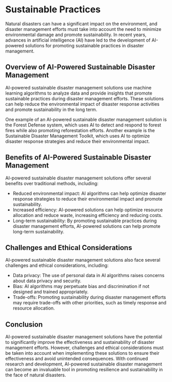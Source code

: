Sustainable Practices
=========================================================================

Natural disasters can have a significant impact on the environment, and disaster management efforts must take into account the need to minimize environmental damage and promote sustainability. In recent years, advances in artificial intelligence (AI) have led to the development of AI-powered solutions for promoting sustainable practices in disaster management.

Overview of AI-Powered Sustainable Disaster Management
------------------------------------------------------

AI-powered sustainable disaster management solutions use machine learning algorithms to analyze data and provide insights that promote sustainable practices during disaster management efforts. These solutions can help reduce the environmental impact of disaster response activities and promote sustainability in the long term.

One example of an AI-powered sustainable disaster management solution is the Forest Defense system, which uses AI to detect and respond to forest fires while also promoting reforestation efforts. Another example is the Sustainable Disaster Management Toolkit, which uses AI to optimize disaster response strategies and reduce their environmental impact.

Benefits of AI-Powered Sustainable Disaster Management
------------------------------------------------------

AI-powered sustainable disaster management solutions offer several benefits over traditional methods, including:

* Reduced environmental impact: AI algorithms can help optimize disaster response strategies to reduce their environmental impact and promote sustainability.
* Increased efficiency: AI-powered solutions can help optimize resource allocation and reduce waste, increasing efficiency and reducing costs.
* Long-term sustainability: By promoting sustainable practices during disaster management efforts, AI-powered solutions can help promote long-term sustainability.

Challenges and Ethical Considerations
-------------------------------------

AI-powered sustainable disaster management solutions also face several challenges and ethical considerations, including:

* Data privacy: The use of personal data in AI algorithms raises concerns about data privacy and security.
* Bias: AI algorithms may perpetuate bias and discrimination if not designed and trained appropriately.
* Trade-offs: Promoting sustainability during disaster management efforts may require trade-offs with other priorities, such as timely response and resource allocation.

Conclusion
----------

AI-powered sustainable disaster management solutions have the potential to significantly improve the effectiveness and sustainability of disaster management efforts. However, challenges and ethical considerations must be taken into account when implementing these solutions to ensure their effectiveness and avoid unintended consequences. With continued research and development, AI-powered sustainable disaster management can become an invaluable tool in promoting resilience and sustainability in the face of natural disasters.
